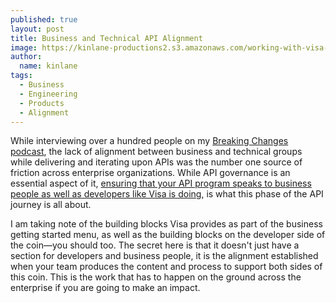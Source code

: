```yaml
---
published: true
layout: post
title: Business and Technical API Alignment
image: https://kinlane-productions2.s3.amazonaws.com/working-with-visa-apis.png
author:
  name: kinlane
tags:
  - Business
  - Engineering
  - Products
  - Alignment
---
```

While interviewing over a hundred people on my [Breaking Changes podcast](https://apievangelist.com/videos/), the lack of alignment between business and technical groups while delivering and iterating upon APIs was the number one source of friction across enterprise organizations. While API governance is an essential aspect of it, <a href="https://developer.visa.com/pages/working-with-visa-apis">ensuring that your API program speaks to business people as well as developers like Visa is doing</a>, is what this phase of the API journey is all about.

I am taking note of the building blocks Visa provides as part of the business getting started menu, as well as the building blocks on the developer side of the coin—you should too. The secret here is that it doesn't just have a section for developers and business people, it is the alignment established when your team produces the content and process to support both sides of this coin. This is the work that has to happen on the ground across the enterprise if you are going to make an impact.